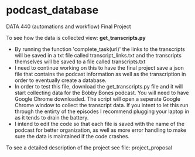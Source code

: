# podcast_database
DATA 440 (automations and workflow) Final Project

To see how the data is collected view: **get_transcripts.py**
* By running the function 'complete_task(url)' the links to the transcripts will be saved in a txt file called transcript_links.txt and the transcripts themselves will be saved to a file called transcripts.txt
* I need to continue working on this to have the final project save a json file that contains the podcast information as well as the transcription in order to eventually create a database.
* In order to test this file, download the get_transcripts.py file and it will start collecting data for the Bobby Bones podcast. You will need to have Google Chrome downloaded. The script will open a seperate Google Chrome window to collect the transcript data. If you intent to let this run through the entirty of the episodes I recommend plugging your laptop in as it tends to drain the battery.
* I intend to edit the code so that each file is saved with the name of the podcast for better organization, as well as more error handling to make sure the data is maintained if the code crashes.

To see a detailed description of the project see file: project_proposal
